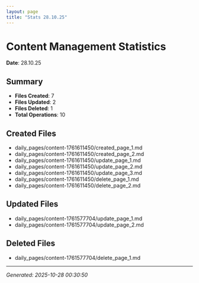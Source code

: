 ```yaml
---
layout: page
title: "Stats 28.10.25"
---
```


# Content Management Statistics

**Date**: 28.10.25

## Summary

- **Files Created**: 7
- **Files Updated**: 2  
- **Files Deleted**: 1
- **Total Operations**: 10

## Created Files

- daily_pages/content-1761611450/created_page_1.md
- daily_pages/content-1761611450/created_page_2.md
- daily_pages/content-1761611450/update_page_1.md
- daily_pages/content-1761611450/update_page_2.md
- daily_pages/content-1761611450/update_page_3.md
- daily_pages/content-1761611450/delete_page_1.md
- daily_pages/content-1761611450/delete_page_2.md

## Updated Files

- daily_pages/content-1761577704/update_page_1.md
- daily_pages/content-1761577704/update_page_2.md

## Deleted Files

- daily_pages/content-1761577704/delete_page_1.md

---
*Generated: 2025-10-28 00:30:50*
